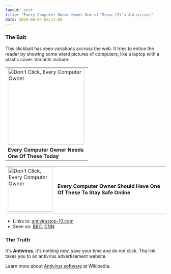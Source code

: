 ```yaml
---
layout: post
title: "Every Computer Owner Needs One of These (It's Antivirus)"
date: 2020-06-04 06:17:00
---
```


<style>
  table {
    border: 0px solid;
  }
  table td {
    border: 0px solid;
  }
  table tr {
    background-color: white;
  }
</style>

### The Bait

This clickbait has seen variations accross the web.  It tries to entice the reader by showing
some wierd pictures of computers, like a laptop with a plastic cover.  Variants include:

<table style="width:260px">
<tr>
  <td><img width="240px" src="{{site.baseurl}}/content/everycomputer/every-computer-owner-needs.jpg" alt="Don't Click, Every Computer Owner"></td>
</tr>
<tr style="background-color:white">
  <td><b>Every Computer Owner Needs One Of These Today</b></td>
</tr>
</table>

<table style="border:0px">
<tr>
 <td><img width="140px" src="{{site.baseurl}}/content/everycomputer/every-computer-to-stay-safe.jpg" alt="Don't Click, Every Computer Owner"></td>
 <td><b>Every Computer Owner Should Have One Of These To Stay Safe Online</b></td>
</tr>
</table>

 - Links to: [antivirustop-10.com](https://antivirustop-10.com)
 - Seen on: [BBC](https://bbc.com), [CNN](https://cnn.com)

### The Truth

It's **Antivirus**, it's nothing new, save your time and do not click.  The link takes you to an antivirus advertisement website.

Learn more about [Antivirus software](https://en.wikipedia.org/wiki/Antivirus_software) at Wikipedia.
